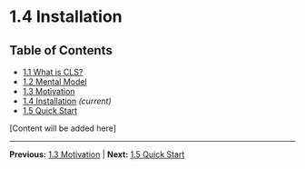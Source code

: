# 1.4 Installation

## Table of Contents
- [1.1 What is CLS?](./1.1-what-is-cls.md)
- [1.2 Mental Model](./1.2-mental-model.md)
- [1.3 Motivation](./1.3-motivation.md)
- [1.4 Installation](./1.4-installation.md) *(current)*
- [1.5 Quick Start](./1.5-quick-start.md)

[Content will be added here]

---

**Previous:** [1.3 Motivation](./1.3-motivation.md) | **Next:** [1.5 Quick Start](./1.5-quick-start.md)
